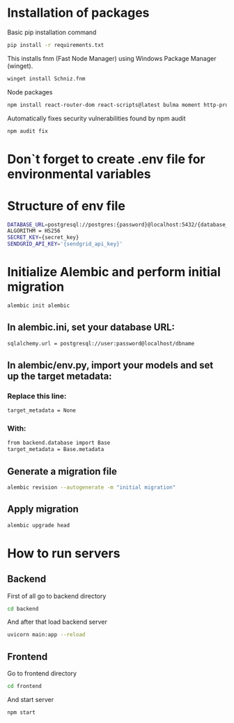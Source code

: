 # Installation of packages
Basic pip installation command
```bash
pip install -r requirements.txt
```
This installs fnm (Fast Node Manager) using Windows Package Manager (winget).
```bash
winget install Schniz.fnm
```
Node packages
```bash
npm install react-router-dom react-scripts@latest bulma moment http-proxy-middleware sass
```
Automatically fixes security vulnerabilities found by npm audit
```bash
npm audit fix 
```
# Don`t forget to create .env file for environmental variables

# Structure of env file
```bash
DATABASE_URL=postgresql://postgres:{password}@localhost:5432/{database_name}
ALGORITHM = HS256
SECRET_KEY={secret_key}
SENDGRID_API_KEY='{sendgrid_api_key}'
```

# Initialize Alembic and perform initial migration
```bash
alembic init alembic
```
## In alembic.ini, set your database URL:
```bash
sqlalchemy.url = postgresql://user:password@localhost/dbname
```
## In alembic/env.py, import your models and set up the target metadata:
### Replace this line:
```bash
target_metadata = None
```
### With:
```bash
from backend.database import Base
target_metadata = Base.metadata
```
## Generate a migration file
```bash
alembic revision --autogenerate -m "initial migration"
```
## Apply migration
```bash
alembic upgrade head
```
# How to run servers
## Backend
First of all go to backend directory
```bash
cd backend
```
And after that load backend server
```bash
uvicorn main:app --reload
```
## Frontend
Go to frontend directory
```bash
cd frontend
```
And start server
```bash
npm start
```
